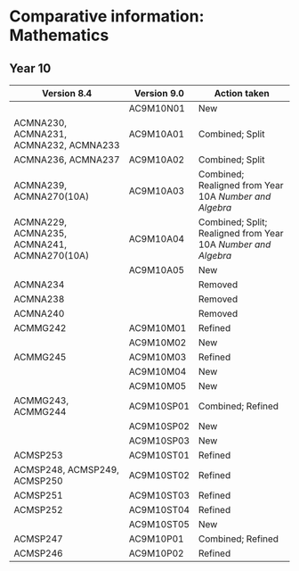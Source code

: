 # Comparative information: Mathematics

## Year 10

| Version 8.4                                 | Version 9.0 | Action taken                                                  |
|---------------------------------------------|-------------|---------------------------------------------------------------|
|                                             |   AC9M10N01 | New                                                           |
| ACMNA230, ACMNA231, ACMNA232, ACMNA233      |   AC9M10A01 | Combined; Split                                               |
| ACMNA236, ACMNA237                          |   AC9M10A02 | Combined; Split                                               |
| ACMNA239, ACMNA270(10A)                     |   AC9M10A03 | Combined; Realigned from Year 10A *Number and Algebra*        |
| ACMNA229, ACMNA235, ACMNA241, ACMNA270(10A) |   AC9M10A04 | Combined; Split; Realigned from Year 10A *Number and Algebra* |
|                                             |   AC9M10A05 | New                                                           |
| ACMNA234                                    |             | Removed                                                       |
| ACMNA238                                    |             | Removed                                                       |
| ACMNA240                                    |             | Removed                                                       |
| ACMMG242                                    |   AC9M10M01 | Refined                                                       |
|                                             |   AC9M10M02 | New                                                           |
| ACMMG245                                    |   AC9M10M03 | Refined                                                       |
|                                             |   AC9M10M04 | New                                                           |
|                                             |   AC9M10M05 | New                                                           |
| ACMMG243, ACMMG244                          |  AC9M10SP01 | Combined; Refined                                             |
|                                             |  AC9M10SP02 | New                                                           |
|                                             |  AC9M10SP03 | New                                                           |
| ACMSP253                                    |  AC9M10ST01 | Refined                                                       |
| ACMSP248, ACMSP249, ACMSP250                |  AC9M10ST02 | Refined                                                       |
| ACMSP251                                    |  AC9M10ST03 | Refined                                                       |
| ACMSP252                                    |  AC9M10ST04 | Refined                                                       |
|                                             |  AC9M10ST05 | New                                                           |
| ACMSP247                                    |   AC9M10P01 | Combined; Refined                                             |
| ACMSP246                                    |   AC9M10P02 | Refined                                                       |

